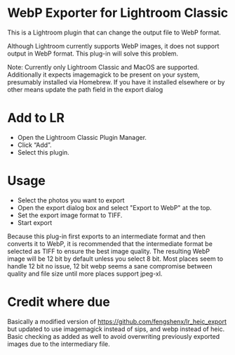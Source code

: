 # WebP Exporter for Lightroom Classic
This is a Lightroom plugin that can change the output file to WebP format.

Although Lightroom currently supports WebP images, it does not support output in WebP format. This plug-in will solve this problem.

Note: Currently only Lightroom Classic and MacOS are supported. Additionally it expects imagemagick to be present on your system, presumably installed via Homebrew. If you have it installed elsewhere or by other means update the path field in the export dialog

# Add to LR
* Open the Lightroom Classic Plugin Manager.
* Click “Add”.
* Select this plugin.

# Usage
* Select the photos you want to export
* Open the export dialog box and select "Export to WebP" at the top.
* Set the export image format to TIFF.
* Start export

Because this plug-in first exports to an intermediate format and then converts it to WebP, it is recommended that the intermediate format be selected as TIFF to ensure the best image quality. The resulting WebP image will be 12 bit by default unless you select 8 bit. Most places seem to handle 12 bit no issue, 12 bit webp seems a sane compromise between quality and file size until more places support jpeg-xl.

# Credit where due
Basically a modified version of https://github.com/fengshenx/lr_heic_export but updated to use imagemagick instead of sips, and webp instead of heic. Basic checking as added as well to avoid overwriting previously exported images due to the intermediary file.
